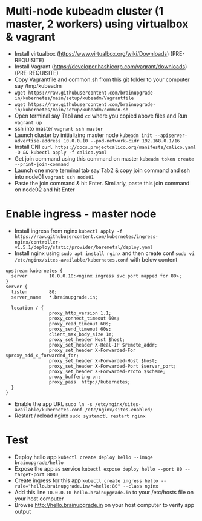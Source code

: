 # Multi-node kubeadm cluster (1 master, 2 workers) using virtualbox & vagrant
- Install virtualbox (https://www.virtualbox.org/wiki/Downloads) (PRE-REQUISITE)
- Install Vagrant (https://developer.hashicorp.com/vagrant/downloads) (PRE-REQUISITE)
- Copy Vagrantfile and common.sh from this git folder to your computer say /tmp/kubeadm
- `wget https://raw.githubusercontent.com/brainupgrade-in/kubernetes/main/setup/kubeadm/Vagrantfile`
- `wget https://raw.githubusercontent.com/brainupgrade-in/kubernetes/main/setup/kubeadm/common.sh`
- Open terminal say Tab1 and `cd` where you copied above files and Run `vagrant up` 
- ssh into master `vagrant ssh master`
- Launch cluster by initializing master node
`kubeadm init --apiserver-advertise-address 10.0.0.10 --pod-network-cidr 192.168.0.1/16` 
- Install CNI `curl https://docs.projectcalico.org/manifests/calico.yaml -O && kubectl apply -f calico.yaml`
- Get join command using this command on master `kubeadm token create --print-join-command`
- Launch one more terminal tab say Tab2 & copy join command and ssh into node01  `vagrant ssh node01`
- Paste the join command & hit Enter. Similarly, paste this join command on node02 and hit Enter

# Enable ingress - master node 
- Install ingress from nginx `kubectl apply -f https://raw.githubusercontent.com/kubernetes/ingress-nginx/controller-v1.5.1/deploy/static/provider/baremetal/deploy.yaml`
- Install nginx using `sudo apt install nginx` and then create conf `sudo vi /etc/nginx/sites-available/kubernetes.conf` with below content
```
upstream kubernetes {
  server        10.0.0.10:<nginx ingress svc port mapped for 80>;
}
server {
  listen        80;
  server_name   *.brainupgrade.in;

  location / {
                proxy_http_version 1.1;
                proxy_connect_timeout 60s;
                proxy_read_timeout 60s;
                proxy_send_timeout 60s;
                client_max_body_size 1m;
                proxy_set_header Host $host;
                proxy_set_header X-Real-IP $remote_addr;
                proxy_set_header X-Forwarded-For $proxy_add_x_forwarded_for;
                proxy_set_header X-Forwarded-Host $host;
                proxy_set_header X-Forwarded-Port $server_port;
                proxy_set_header X-Forwarded-Proto $scheme;
                proxy_buffering on;
                proxy_pass  http://kubernetes;
  }
}
```
- Enable the app URL `sudo ln -s /etc/nginx/sites-available/kubernetes.conf /etc/nginx/sites-enabled/`
- Restart / reload nginx `sudo systemctl restart nginx`
# Test 
- Deploy hello app `kubectl create deploy hello --image brainupgrade/hello`
- Expose the app as service `kubectl expose deploy hello --port 80 --target-port 8080`
- Create ingress for this app `kubectl create ingress hello --rule="hello.brainupgrade.in/*=hello:80" --class nginx`
- Add this line `10.0.0.10 hello.brainupgrade.in` to your /etc/hosts file on your host computer 
- Browse http://hello.brainupgrade.in on your host computer to verify app output

